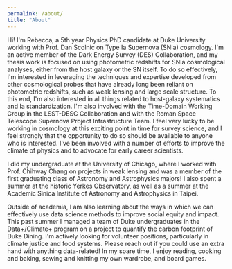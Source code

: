 ```yaml
---
permalink: /about/
title: "About"
---
```


Hi! I'm Rebecca, a 5th year Physics PhD candidate at Duke University working with Prof. Dan Scolnic on Type Ia Supernova (SNIa) cosmology. I'm an active member of the Dark Energy Survey (DES) Collaboration, and my thesis work is focused on using photometric redshifts for SNIa cosmological analyses, either from the host galaxy or the SN itself. To do so effectively, I'm interested in leveraging the techniques and expertise developed from other cosmological probes that have already long been reliant on photometric redshifts, such as weak lensing and large scale structure. To this end, I'm also interested in all things related to host-galaxy systematics and Ia standardization. I'm also involved with the Time-Domain Working Group in the LSST-DESC Collaboration and with the Roman Space Telescope Supernova Project Infrastructure Team. I feel very lucky to be working in cosmology at this exciting point in time for survey science, and I feel strongly that the opportunity to do so should be available to anyone who is interested. I've been involved with a number of efforts to improve the climate of physics and to advocate for early career scientists.

I did my undergraduate at the University of Chicago, where I worked with Prof. Chihway Chang on projects in weak lensing and was a member of the first graduating class of Astronomy and Astrophysics majors! I also spent a summer at the historic Yerkes Observatory, as well as a summer at the Academic Sinica Institute of Astronomy and Astrophysics in Taipei.

Outside of academia, I am also learning about the ways in which we can effectively use data science methods to improve social equity and impact. This past summer I managed a team of Duke undergraduates in the Data+/Climate+ program on a project to quantify the carbon footprint of Duke Dining. I'm actively looking for volunteer positions, particularly in climate justice and food systems. Please reach out if you could use an extra hand with anything data-related! In my spare time, I enjoy reading, cooking and baking, sewing and knitting my own wardrobe, and board games.
